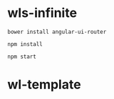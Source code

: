 # wls-infinite

```
bower install angular-ui-router

```

```
npm install

```

```
npm start

```
# wl-template
